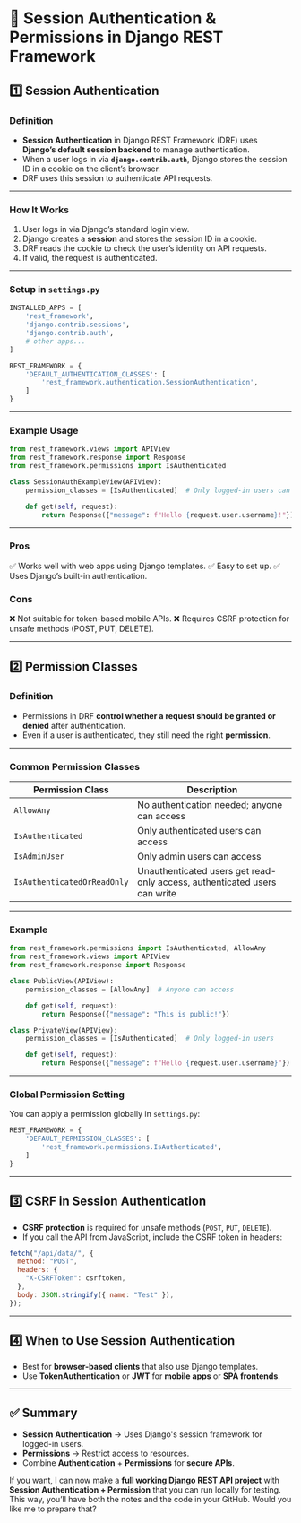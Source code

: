 
# 📜 Session Authentication & Permissions in Django REST Framework
## 1️⃣ **Session Authentication**

### **Definition**

- **Session Authentication** in Django REST Framework (DRF) uses **Django’s default session backend** to manage authentication.
- When a user logs in via **`django.contrib.auth`**, Django stores the session ID in a cookie on the client’s browser.
- DRF uses this session to authenticate API requests.

---

### **How It Works**

1. User logs in via Django’s standard login view.
2. Django creates a **session** and stores the session ID in a cookie.
3. DRF reads the cookie to check the user’s identity on API requests.
4. If valid, the request is authenticated.

---

### **Setup in `settings.py`**

```python
INSTALLED_APPS = [
    'rest_framework',
    'django.contrib.sessions',
    'django.contrib.auth',
    # other apps...
]

REST_FRAMEWORK = {
    'DEFAULT_AUTHENTICATION_CLASSES': [
        'rest_framework.authentication.SessionAuthentication',
    ]
}
```

---

### **Example Usage**

```python
from rest_framework.views import APIView
from rest_framework.response import Response
from rest_framework.permissions import IsAuthenticated

class SessionAuthExampleView(APIView):
    permission_classes = [IsAuthenticated]  # Only logged-in users can access

    def get(self, request):
        return Response({"message": f"Hello {request.user.username}!"})
```

---

### **Pros**

✅ Works well with web apps using Django templates.
✅ Easy to set up.
✅ Uses Django’s built-in authentication.

### **Cons**

❌ Not suitable for token-based mobile APIs.
❌ Requires CSRF protection for unsafe methods (POST, PUT, DELETE).

---

## 2️⃣ **Permission Classes**

### **Definition**

- Permissions in DRF **control whether a request should be granted or denied** after authentication.
- Even if a user is authenticated, they still need the right **permission**.

---

### **Common Permission Classes**

| Permission Class            | Description                                                               |
| --------------------------- | ------------------------------------------------------------------------- |
| `AllowAny`                  | No authentication needed; anyone can access                               |
| `IsAuthenticated`           | Only authenticated users can access                                       |
| `IsAdminUser`               | Only admin users can access                                               |
| `IsAuthenticatedOrReadOnly` | Unauthenticated users get read-only access, authenticated users can write |

---

### **Example**

```python
from rest_framework.permissions import IsAuthenticated, AllowAny
from rest_framework.views import APIView
from rest_framework.response import Response

class PublicView(APIView):
    permission_classes = [AllowAny]  # Anyone can access

    def get(self, request):
        return Response({"message": "This is public!"})

class PrivateView(APIView):
    permission_classes = [IsAuthenticated]  # Only logged-in users

    def get(self, request):
        return Response({"message": f"Hello {request.user.username}"})
```

---

### **Global Permission Setting**

You can apply a permission globally in `settings.py`:

```python
REST_FRAMEWORK = {
    'DEFAULT_PERMISSION_CLASSES': [
        'rest_framework.permissions.IsAuthenticated',
    ]
}
```

---

## 3️⃣ **CSRF in Session Authentication**

- **CSRF protection** is required for unsafe methods (`POST`, `PUT`, `DELETE`).
- If you call the API from JavaScript, include the CSRF token in headers:

```javascript
fetch("/api/data/", {
  method: "POST",
  headers: {
    "X-CSRFToken": csrftoken,
  },
  body: JSON.stringify({ name: "Test" }),
});
```

---

## 4️⃣ **When to Use Session Authentication**

- Best for **browser-based clients** that also use Django templates.
- Use **TokenAuthentication** or **JWT** for **mobile apps** or **SPA frontends**.

---

## ✅ Summary

- **Session Authentication** → Uses Django's session framework for logged-in users.
- **Permissions** → Restrict access to resources.
- Combine **Authentication** + **Permissions** for **secure APIs**.


If you want, I can now make a **full working Django REST API project** with **Session Authentication + Permission** that you can run locally for testing. This way, you’ll have both the notes and the code in your GitHub. Would you like me to prepare that?
